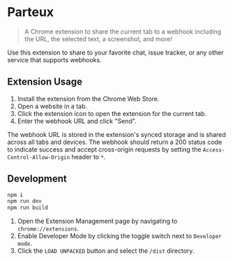 # Parteux

> A Chrome extension to share the current tab to a webhook including the URL, the selected text, a screenshot, and more!

Use this extension to share to your favorite chat, issue tracker, or any other service that supports webhooks.

## Extension Usage

1. Install the extension from the Chrome Web Store.
1. Open a website in a tab.
1. Click the extension icon to open the extension for the current tab.
1. Enter the webhook URL and click "Send".

The webhook URL is stored in the extension's synced storage and is shared across all tabs and devices. The webhook should return a 200 status code to indicate success and accept cross-origin requests by setting the `Access-Control-Allow-Origin` header to `*`.

## Development

```bash
npm i
npm run dev
npm run build
```

1. Open the Extension Management page by navigating to `chrome://extensions`.
2. Enable Developer Mode by clicking the toggle switch next to `Developer mode`.
3. Click the `LOAD UNPACKED` button and select the `/dist` directory.
